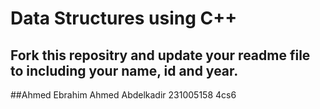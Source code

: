 # Data Structures using C++
## Fork this repositry and update your readme file to including your name, id and year.
##Ahmed Ebrahim Ahmed Abdelkadir 231005158 4cs6
